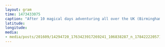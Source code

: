 ```yaml
---
layout: gram
time: 1473433075
caption: "After 10 magical days adventuring all over the UK (Birmingham to Machynlleth to London to Buckfastleigh), Jeanette and I had to say our see-you-laters. Until next time, Granny! ❤️"
latitude: 
longitude: 
media:
- media/posts/201609/14294720_1763423917269241_106838287_n_17842222057137089.jpg
---
```

